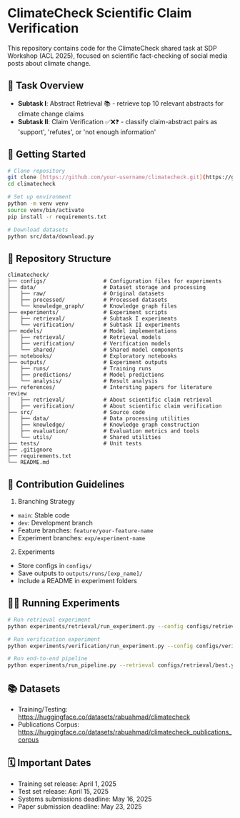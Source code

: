 # ClimateCheck Scientific Claim Verification 
This repository contains code for the ClimateCheck shared task at SDP Workshop (ACL 2025), focused on scientific fact-checking of social media posts about climate change.

##  🧪 Task Overview
- **Subtask I**: Abstract Retrieval 📚 - retrieve top 10 relevant abstracts for climate change claims
- **Subtask II**: Claim Verification ✅❌❓ - classify claim-abstract pairs as 'support', 'refutes', or 'not enough information'

## 🚀 Getting Started
```bash
# Clone repository
git clone [https://github.com/your-username/climatecheck.git](https://github.com/nicolauduran45/climatecheck2025)
cd climatecheck

# Set up environment
python -m venv venv
source venv/bin/activate 
pip install -r requirements.txt

# Download datasets
python src/data/download.py
```
## 📁 Repository Structure
```
climatecheck/
├── configs/                  # Configuration files for experiments
├── data/                     # Dataset storage and processing
│   ├── raw/                  # Original datasets
│   ├── processed/            # Processed datasets
│   └── knowledge_graph/      # Knowledge graph files
├── experiments/              # Experiment scripts
│   ├── retrieval/            # Subtask I experiments
│   └── verification/         # Subtask II experiments
├── models/                   # Model implementations
│   ├── retrieval/            # Retrieval models
│   ├── verification/         # Verification models
│   └── shared/               # Shared model components
├── notebooks/                # Exploratory notebooks
├── outputs/                  # Experiment outputs
│   ├── runs/                 # Training runs
│   ├── predictions/          # Model predictions
│   └── analysis/             # Result analysis
├── references/               # Intersting papers for literature review
│   ├── retrieval/            # About scientific claim retrieval 
│   ├── verification/         # About scientific claim verification
├── src/                      # Source code
│   ├── data/                 # Data processing utilities
│   ├── knowledge/            # Knowledge graph construction
│   ├── evaluation/           # Evaluation metrics and tools
│   └── utils/                # Shared utilities
├── tests/                    # Unit tests
├── .gitignore
├── requirements.txt
└── README.md
```
## 🤝 Contribution Guidelines
1. Branching Strategy
- `main`: Stable code
- `dev`: Development branch
- Feature branches: `feature/your-feature-name`
- Experiment branches: `exp/experiment-name`

2. Experiments
- Store configs in `configs/`
- Save outputs to `outputs/runs/[exp_name]/`
- Include a README in experiment folders

## 🏃‍♂️ Running Experiments
```bash
# Run retrieval experiment
python experiments/retrieval/run_experiment.py --config configs/retrieval/bm25_baseline.yaml

# Run verification experiment
python experiments/verification/run_experiment.py --config configs/verification/bert_baseline.yaml

# Run end-to-end pipeline
python experiments/run_pipeline.py --retrieval configs/retrieval/best.yaml --verification configs/verification/best.yaml
```

## 📚 Datasets
- Training/Testing: https://huggingface.co/datasets/rabuahmad/climatecheck
- Publications Corpus: https://huggingface.co/datasets/rabuahmad/climatecheck_publications_corpus

## 🗓️ Important Dates
- Training set release: April 1, 2025
- Test set release: April 15, 2025
- Systems submissions deadline: May 16, 2025
- Paper submission deadline: May 23, 2025
